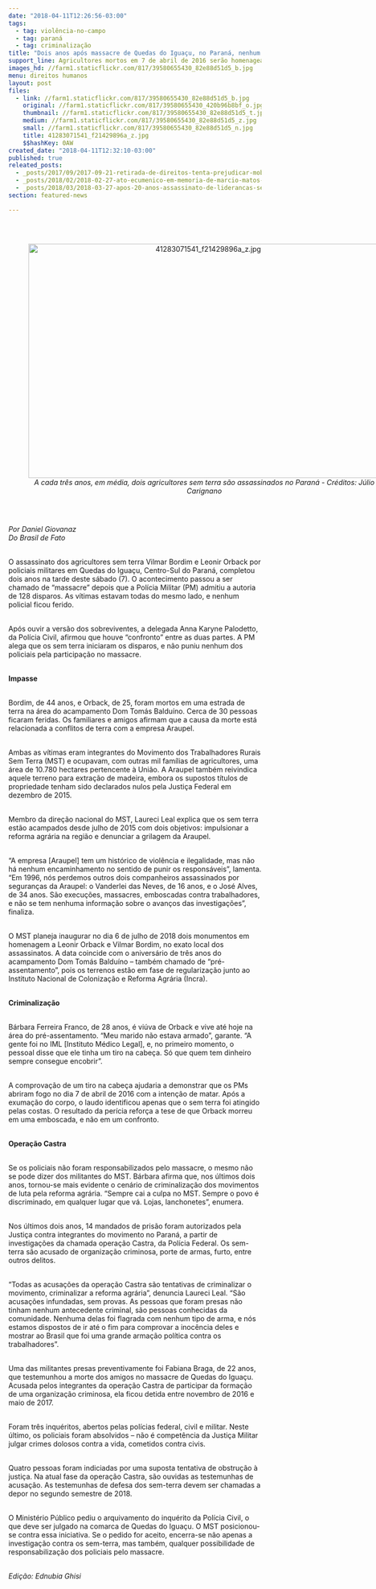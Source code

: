 ```yaml
---
date: "2018-04-11T12:26:56-03:00"
tags:
  - tag: violência-no-campo
  - tag: paraná
  - tag: criminalização
title: "Dois anos após massacre de Quedas do Iguaçu, no Paraná, nenhum PM foi punido"
support_line: Agricultores mortos em 7 de abril de 2016 serão homenageados pelo MST no local dos assassinatos
images_hd: //farm1.staticflickr.com/817/39580655430_82e88d51d5_b.jpg
menu: direitos humanos
layout: post
files:
  - link: //farm1.staticflickr.com/817/39580655430_82e88d51d5_b.jpg
    original: //farm1.staticflickr.com/817/39580655430_420b96b8bf_o.jpg
    thumbnail: //farm1.staticflickr.com/817/39580655430_82e88d51d5_t.jpg
    medium: //farm1.staticflickr.com/817/39580655430_82e88d51d5_z.jpg
    small: //farm1.staticflickr.com/817/39580655430_82e88d51d5_n.jpg
    title: 41283071541_f21429896a_z.jpg
    $$hashKey: 0AW
created_date: "2018-04-11T12:32:10-03:00"
published: true
releated_posts:
  - _posts/2017/09/2017-09-21-retirada-de-direitos-tenta-prejudicar-mobilizacao-popular-avalia-presidente-do-cndh.md
  - _posts/2018/02/2018-02-27-ato-ecumenico-em-memoria-de-marcio-matos-exige-justica.md
  - _posts/2018/03/2018-03-27-apos-20-anos-assassinato-de-liderancas-sem-terra-no-para-permanece-impune.md
section: featured-news

---
```

<p>&nbsp;</p>

<div style="text-align:center">
<figure class="image" style="display:inline-block"><img alt="41283071541_f21429896a_z.jpg" height="466" src="//farm1.staticflickr.com/817/39580655430_82e88d51d5_b.jpg" width="700" />
<figcaption><em>A cada tr&ecirc;s anos, em m&eacute;dia, dois agricultores sem terra s&atilde;o assassinados no Paran&aacute; - Cr&eacute;ditos: J&uacute;lio Carignano</em></figcaption>
</figure>
</div>

<p>&nbsp;</p>

<p><em>Por Daniel Giovanaz<br />
Do Brasil de Fato</em>&nbsp;</p>

<p><br />
O assassinato dos agricultores sem terra Vilmar Bordim e Leonir Orback por policiais militares em Quedas do Igua&ccedil;u, Centro-Sul do Paran&aacute;, completou dois anos na tarde deste s&aacute;bado (7). O acontecimento passou a ser chamado de &ldquo;massacre&rdquo; depois que a Pol&iacute;cia Militar (PM) admitiu a autoria de 128 disparos. As v&iacute;timas estavam todas do mesmo lado, e nenhum policial ficou ferido.</p>

<p><br />
Ap&oacute;s ouvir a vers&atilde;o dos sobreviventes, a delegada Anna Karyne Palodetto, da Pol&iacute;cia Civil, afirmou que houve &ldquo;confronto&rdquo; entre as duas partes. A PM alega que os sem terra iniciaram os disparos, e n&atilde;o puniu nenhum dos policiais pela participa&ccedil;&atilde;o no massacre.</p>

<p><br />
<strong>Impasse</strong></p>

<p><br />
Bordim, de 44 anos, e Orback, de 25, foram mortos em uma estrada de terra na &aacute;rea do acampamento Dom Tom&aacute;s Baldu&iacute;no. Cerca de 30 pessoas ficaram feridas. Os familiares e amigos afirmam que a causa da morte est&aacute; relacionada a conflitos de terra com a empresa Araupel.</p>

<p><br />
Ambas as v&iacute;timas eram integrantes do Movimento dos Trabalhadores Rurais Sem Terra (MST) e ocupavam, com outras mil fam&iacute;lias de agricultores, uma &aacute;rea de 10.780 hectares pertencente &agrave; Uni&atilde;o. A Araupel tamb&eacute;m reivindica aquele terreno para extra&ccedil;&atilde;o de madeira, embora os supostos t&iacute;tulos de propriedade tenham sido declarados nulos pela Justi&ccedil;a Federal em dezembro de 2015.</p>

<p><br />
Membro da dire&ccedil;&atilde;o nacional do MST, Laureci Leal explica que os sem terra est&atilde;o acampados desde julho de 2015 com dois objetivos: impulsionar a reforma agr&aacute;ria na regi&atilde;o e denunciar a grilagem da Araupel.</p>

<p><br />
&ldquo;A empresa [Araupel] tem um hist&oacute;rico de viol&ecirc;ncia e ilegalidade, mas n&atilde;o h&aacute; nenhum encaminhamento no sentido de punir os respons&aacute;veis&rdquo;, lamenta. &ldquo;Em 1996, n&oacute;s perdemos outros dois companheiros assassinados por seguran&ccedil;as da Araupel: o Vanderlei das Neves, de 16 anos, e o Jos&eacute; Alves, de 34 anos. S&atilde;o execu&ccedil;&otilde;es, massacres, emboscadas contra trabalhadores, e n&atilde;o se tem nenhuma informa&ccedil;&atilde;o sobre o avan&ccedil;os das investiga&ccedil;&otilde;es&rdquo;, finaliza.</p>

<p><br />
O MST planeja inaugurar no dia 6 de julho de 2018 dois monumentos em homenagem a Leonir Orback e Vilmar Bordim, no exato local dos assassinatos. A data coincide com o anivers&aacute;rio de tr&ecirc;s anos do acampamento Dom Tom&aacute;s Baldu&iacute;no &ndash; tamb&eacute;m chamado de &ldquo;pr&eacute;-assentamento&rdquo;, pois os terrenos est&atilde;o em fase de regulariza&ccedil;&atilde;o junto ao Instituto Nacional de Coloniza&ccedil;&atilde;o e Reforma Agr&aacute;ria (Incra).</p>

<p><br />
<strong>Criminaliza&ccedil;&atilde;o</strong></p>

<p><br />
B&aacute;rbara Ferreira Franco, de 28 anos, &eacute; vi&uacute;va de Orback e vive at&eacute; hoje na &aacute;rea do pr&eacute;-assentamento. &ldquo;Meu marido n&atilde;o estava armado&rdquo;, garante. &ldquo;A gente foi no IML [Instituto M&eacute;dico Legal], e, no primeiro momento, o pessoal disse que ele tinha um tiro na cabe&ccedil;a. S&oacute; que quem tem dinheiro sempre consegue encobrir&rdquo;.</p>

<p><br />
A comprova&ccedil;&atilde;o de um tiro na cabe&ccedil;a ajudaria a demonstrar que os PMs abriram fogo no dia 7 de abril de 2016 com a inten&ccedil;&atilde;o de matar. Ap&oacute;s a exuma&ccedil;&atilde;o do corpo, o laudo identificou apenas que o sem terra foi atingido pelas costas. O resultado da per&iacute;cia refor&ccedil;a a tese de que Orback morreu em uma emboscada, e n&atilde;o em um confronto.</p>

<p><br />
<strong>Opera&ccedil;&atilde;o Castra</strong></p>

<p><br />
Se os policiais n&atilde;o foram responsabilizados pelo massacre, o mesmo n&atilde;o se pode dizer dos militantes do MST. B&aacute;rbara afirma que, nos &uacute;ltimos dois anos, tornou-se mais evidente o cen&aacute;rio de criminaliza&ccedil;&atilde;o dos movimentos de luta pela reforma agr&aacute;ria. &ldquo;Sempre cai a culpa no MST. Sempre o povo &eacute; discriminado, em qualquer lugar que v&aacute;. Lojas, lanchonetes&rdquo;, enumera.</p>

<p><br />
Nos &uacute;ltimos dois anos, 14 mandados de pris&atilde;o foram autorizados pela Justi&ccedil;a contra integrantes do movimento no Paran&aacute;, a partir de investiga&ccedil;&otilde;es da chamada opera&ccedil;&atilde;o Castra, da Pol&iacute;cia Federal. Os sem-terra s&atilde;o acusado de organiza&ccedil;&atilde;o criminosa, porte de armas, furto, entre outros delitos.</p>

<p><br />
&ldquo;Todas as acusa&ccedil;&otilde;es da opera&ccedil;&atilde;o Castra s&atilde;o tentativas de criminalizar o movimento, criminalizar a reforma agr&aacute;ria&rdquo;, denuncia Laureci Leal. &ldquo;S&atilde;o acusa&ccedil;&otilde;es infundadas, sem provas. As pessoas que foram presas n&atilde;o tinham nenhum antecedente criminal, s&atilde;o pessoas conhecidas da comunidade. Nenhuma delas foi flagrada com nenhum tipo de arma, e n&oacute;s estamos dispostos de ir at&eacute; o fim para comprovar a inoc&ecirc;ncia deles e mostrar ao Brasil que foi uma grande arma&ccedil;&atilde;o pol&iacute;tica contra os trabalhadores&rdquo;.</p>

<p><br />
Uma das militantes presas preventivamente foi Fabiana Braga, de 22 anos, que testemunhou a morte dos amigos no massacre de Quedas do Igua&ccedil;u. Acusada pelos integrantes da opera&ccedil;&atilde;o Castra de participar da forma&ccedil;&atilde;o de uma organiza&ccedil;&atilde;o criminosa, ela ficou detida entre novembro de 2016 e maio de 2017.</p>

<p><br />
Foram tr&ecirc;s inqu&eacute;ritos, abertos pelas pol&iacute;cias federal, civil e militar. Neste &uacute;ltimo, os policiais foram absolvidos &ndash; n&atilde;o &eacute; compet&ecirc;ncia da Justi&ccedil;a Militar julgar crimes dolosos contra a vida, cometidos contra civis.</p>

<p><br />
Quatro pessoas foram indiciadas por uma suposta tentativa de obstru&ccedil;&atilde;o &agrave; justi&ccedil;a. Na atual fase da opera&ccedil;&atilde;o Castra, s&atilde;o ouvidas as testemunhas de acusa&ccedil;&atilde;o. As testemunhas de defesa dos sem-terra devem ser chamadas a depor no segundo semestre de 2018.</p>

<p><br />
O Minist&eacute;rio P&uacute;blico pediu o arquivamento do inqu&eacute;rito da Pol&iacute;cia Civil, o que deve ser julgado na comarca de Quedas do Igua&ccedil;u. O MST posicionou-se contra essa iniciativa. Se o pedido for aceito, encerra-se n&atilde;o apenas a investiga&ccedil;&atilde;o contra os sem-terra, mas tamb&eacute;m, qualquer possibilidade de responsabiliza&ccedil;&atilde;o dos policiais pelo massacre.</p>

<p><br />
<em>Edi&ccedil;&atilde;o: Ednubia Ghisi</em></p>
